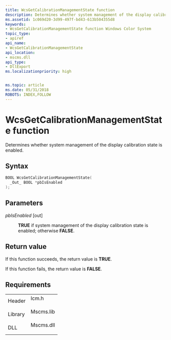 ```yaml
---
title: WcsGetCalibrationManagementState function
description: Determines whether system management of the display calibration state is enabled.
ms.assetid: 1c069d20-3d99-497f-bd43-613b504355d8
keywords:
- WcsGetCalibrationManagementState function Windows Color System
topic_type:
- apiref
api_name:
- WcsGetCalibrationManagementState
api_location:
- mscms.dll
api_type:
- DllExport
ms.localizationpriority: high


ms.topic: article
ms.date: 05/31/2018
ROBOTS: INDEX,FOLLOW
---
```


# WcsGetCalibrationManagementState function

Determines whether system management of the display calibration state is enabled.

## Syntax


```C++
BOOL WcsGetCalibrationManagementState(
  _Out_ BOOL *pbIsEnabled
);
```



## Parameters

<dl> <dt>

*pbIsEnabled* \[out\]
</dt> <dd>

**TRUE** if system management of the display calibration state is enabled; otherwise **FALSE**.

</dd> </dl>

## Return value

If this function succeeds, the return value is **TRUE**.

If this function fails, the return value is **FALSE**.

## Requirements



|                    |                                                                                      |
|--------------------|--------------------------------------------------------------------------------------|
| Header<br/>  | <dl> <dt>Icm.h</dt> </dl>     |
| Library<br/> | <dl> <dt>Mscms.lib</dt> </dl> |
| DLL<br/>     | <dl> <dt>Mscms.dll</dt> </dl> |



 

 





